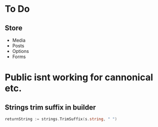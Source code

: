 # To Do

## Store
- Media
- Posts
- Options
- Forms

# Public isnt working for cannonical etc.

## Strings trim suffix in builder

```go
returnString := strings.TrimSuffix(s.string, " ")
```